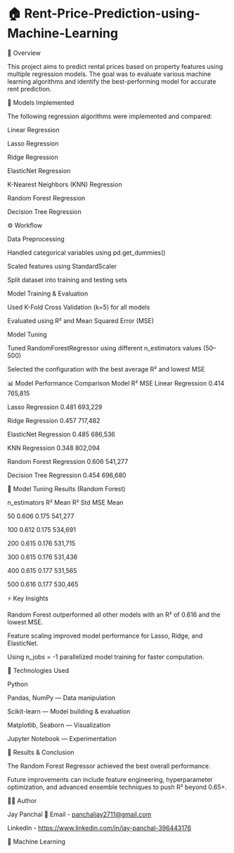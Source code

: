 # 🏠 Rent-Price-Prediction-using-Machine-Learning



📘 Overview

This project aims to predict rental prices based on property features using multiple regression models.
The goal was to evaluate various machine learning algorithms and identify the best-performing model for accurate rent prediction.

🧠 Models Implemented

The following regression algorithms were implemented and compared:

Linear Regression

Lasso Regression

Ridge Regression

ElasticNet Regression

K-Nearest Neighbors (KNN) Regression

Random Forest Regression

Decision Tree Regression

⚙️ Workflow

Data Preprocessing

Handled categorical variables using pd.get_dummies()

Scaled features using StandardScaler

Split dataset into training and testing sets

Model Training & Evaluation

Used K-Fold Cross Validation (k=5) for all models

Evaluated using R² and Mean Squared Error (MSE)

Model Tuning

Tuned RandomForestRegressor using different n_estimators values (50–500)

Selected the configuration with the best average R² and lowest MSE

📊 Model Performance Comparison
Model	R²	MSE
Linear Regression	0.414	765,815

Lasso Regression	0.481	693,229

Ridge Regression	0.457	717,482

ElasticNet Regression	0.485	686,536

KNN Regression	0.348	802,094

Random Forest Regression	0.606	541,277

Decision Tree Regression	0.454	696,680


🔧 Model Tuning Results (Random Forest)

n_estimators	R² Mean	R² Std	MSE Mean

50	0.606	0.175	541,277

100	0.612	0.175	534,691

200	0.615	0.176	531,715

300	0.615	0.176	531,436

400	0.615	0.177	531,565

500	0.616	0.177	530,465


⚡ Key Insights

Random Forest outperformed all other models with an R² of 0.616 and the lowest MSE.

Feature scaling improved model performance for Lasso, Ridge, and ElasticNet.

Using n_jobs = -1 parallelized model training for faster computation.

🧩 Technologies Used

Python

Pandas, NumPy — Data manipulation

Scikit-learn — Model building & evaluation

Matplotlib, Seaborn — Visualization

Jupyter Notebook — Experimentation


🧾 Results & Conclusion

The Random Forest Regressor achieved the best overall performance.

Future improvements can include feature engineering, hyperparameter optimization, and advanced ensemble techniques to push R² beyond 0.65+.

👨‍💻 Author

Jay Panchal
📧 Email - panchaljay2711@gmail.com

LinkedIn - https://www.linkedin.com/in/jay-panchal-396443176

💼 Machine Learning
